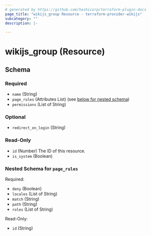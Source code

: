 ```yaml
---
# generated by https://github.com/hashicorp/terraform-plugin-docs
page_title: "wikijs_group Resource - terraform-provider-wikijs"
subcategory: ""
description: |-
  
---
```


# wikijs_group (Resource)





<!-- schema generated by tfplugindocs -->
## Schema

### Required

- `name` (String)
- `page_rules` (Attributes List) (see [below for nested schema](#nestedatt--page_rules))
- `permissions` (List of String)

### Optional

- `redirect_on_login` (String)

### Read-Only

- `id` (Number) The ID of this resource.
- `is_system` (Boolean)

<a id="nestedatt--page_rules"></a>
### Nested Schema for `page_rules`

Required:

- `deny` (Boolean)
- `locales` (List of String)
- `match` (String)
- `path` (String)
- `roles` (List of String)

Read-Only:

- `id` (String)


